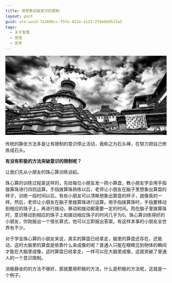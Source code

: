 ```yaml
---
title: 用想象突破意识的限制
layout: post
guid: urn:uuid:7a369bcc-f5fe-452e-a123-379e8dd513a5
tags:
  - 关于智慧
  - 感悟
  - 思考
---
```



[![](/media/files/2011/02/24/zh-yzl.png)](http://7vikpt.com1.z0.glb.clouddn.com/zh-yzl.png)

传统的静坐方法多是让有限制的意识停止活动，我称之为石头禅，在努力把自己修炼成石头。

**有没有积极的方法突破意识的限制呢？**

让我们先从小朋友的珠心算训练谈起。

珠心算的训练过程是这样的，先给每位小朋友发一把小算盘，教小朋友学会用手指拨算珠进行四则运算。手指拨算珠熟练以后，老师让小朋友在脑子里想象出算盘的样子，训练一段时间以后，有些小朋友可以清晰想象出算盘的样子，就像真的一样。然后，老师让小朋友在脑子里拨算珠进行运算。用手指拨算珠时，手指要移动到相应的珠子上，再进行拨动，移动和拨动都需要一定的时间。而在脑子里拨算珠时，意识移动到相应的珠子上和拨动相应珠子的时间几乎为0。珠心算训练得好的小朋友，你刚报出一个很长算式，他可以立即报出答案。有这样本事的小朋友全世界有不少。

对于学会珠心算的小朋友来说，真实的算盘已经拿走，脑里的算盘还存在，还能动，这时大脑里的算盘是依靠什么来成像的呢？普通人只能在眼睛见到物体的瞬间才能在大脑里成像，这时算盘已经拿走，一样可以在大脑里成像，这就突破了普通人的一个意识限制。

消极静坐的的方法不够好，那就要用积极的方法，什么是积极的方法呢，这就是一个例子。